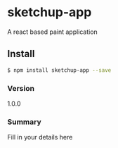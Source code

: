 # sketchup-app
A react based paint application

## Install

```sh
$ npm install sketchup-app --save
```

### Version
1.0.0

### Summary
Fill in your details here


